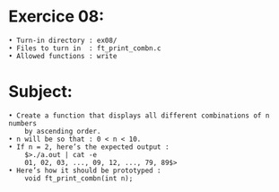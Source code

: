 # Exercice 08:
	• Turn-in directory : ex08/
	• Files to turn in  : ft_print_combn.c
	• Allowed functions : write
# Subject:
	• Create a function that displays all different combinations of n numbers
		by ascending order.
	• n will be so that : 0 < n < 10.
	• If n = 2, here’s the expected output :
		$>./a.out | cat -e
		01, 02, 03, ..., 09, 12, ..., 79, 89$>
	• Here’s how it should be prototyped :
		void ft_print_combn(int n);